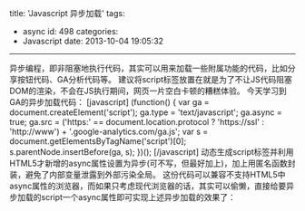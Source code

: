 title: 'Javascript 异步加载'
tags:
  - async
id: 498
categories:
  - Javascript
date: 2013-10-04 19:05:32
---

异步编程，即非阻塞地执行代码，其实可以用来加载一些附属功能的代码，比如分享按钮代码、GA分析代码等。
建议将script标签放置在</body>就是为了不让JS代码阻塞DOM的渲染，不会在JS执行期间，网页一片空白卡顿的糟糕体验。
今天学习到GA的异步加载代码：
[javascript]
(function() {
     var ga = document.createElement('script'); ga.type = 'text/javascript'; ga.async = true;
     ga.src = ('https:' == document.location.protocol ? 'https://ssl' : 'http://www') + '.google-analytics.com/ga.js';
     var s = document.getElementsByTagName('script')[0]; s.parentNode.insertBefore(ga, s);
 })();
[/javascript]
动态生成script标签并利用HTML5才新增的async属性设置为异步(可不写，但最好加上)，加上用匿名函数封装，避免了内部变量泄露到外部污染全局。
这份代码可以兼容不支持HTML5中async属性的浏览器，而如果只考虑现代浏览器的话，其实可以偷懒，直接给要异步加载的script一个async属性即可实现上述异步加载的效果了：
<script src="asyncFile.js" async></script> 